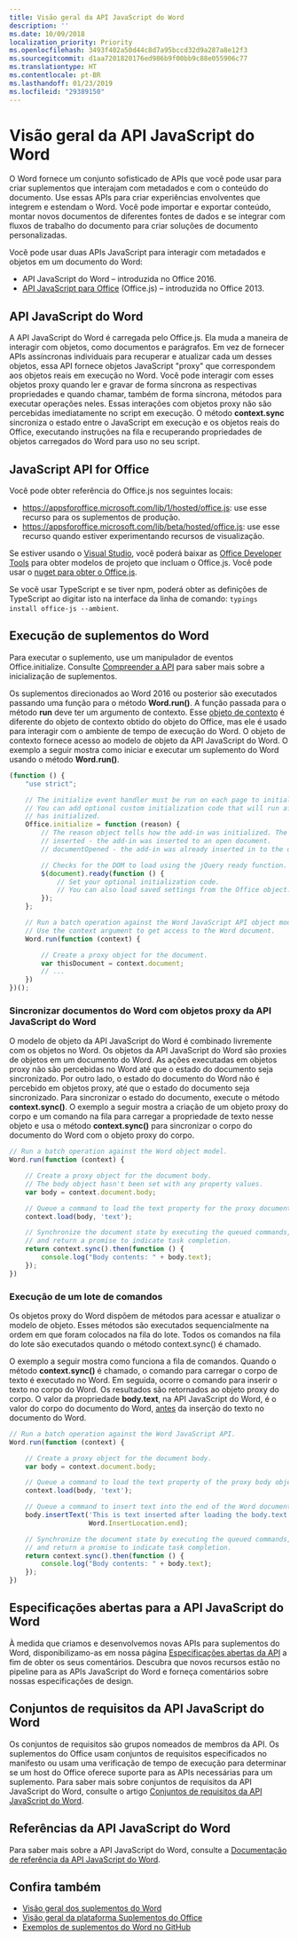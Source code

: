 ```yaml
---
title: Visão geral da API JavaScript do Word
description: ''
ms.date: 10/09/2018
localization_priority: Priority
ms.openlocfilehash: 3493f402a50d44c8d7a95bccd32d9a287a8e12f3
ms.sourcegitcommit: d1aa7201820176ed986b9f00bb9c88e055906c77
ms.translationtype: HT
ms.contentlocale: pt-BR
ms.lasthandoff: 01/23/2019
ms.locfileid: "29389150"
---
```

# <a name="word-javascript-api-overview"></a>Visão geral da API JavaScript do Word

O Word fornece um conjunto sofisticado de APIs que você pode usar para criar suplementos que interajam com metadados e com o conteúdo do documento. Use essas APIs para criar experiências envolventes que integrem e estendam o Word. Você pode importar e exportar conteúdo, montar novos documentos de diferentes fontes de dados e se integrar com fluxos de trabalho do documento para criar soluções de documento personalizadas.

Você pode usar duas APIs JavaScript para interagir com metadados e objetos em um documento do Word:

- API JavaScript do Word – introduzida no Office 2016.
- [API JavaScript para Office](../javascript-api-for-office.md) (Office.js) – introduzida no Office 2013.

## <a name="word-javascript-api"></a>API JavaScript do Word

A API JavaScript do Word é carregada pelo Office.js. Ela muda a maneira de interagir com objetos, como documentos e parágrafos. Em vez de fornecer APIs assíncronas individuais para recuperar e atualizar cada um desses objetos, essa API fornece objetos JavaScript "proxy" que correspondem aos objetos reais em execução no Word. Você pode interagir com esses objetos proxy quando ler e gravar de forma síncrona as respectivas propriedades e quando chamar, também de forma síncrona, métodos para executar operações neles. Essas interações com objetos proxy não são percebidas imediatamente no script em execução. O método **context.sync** sincroniza o estado entre o JavaScript em execução e os objetos reais do Office, executando instruções na fila e recuperando propriedades de objetos carregados do Word para uso no seu script.

## <a name="javascript-api-for-office"></a>JavaScript API for Office

Você pode obter referência do Office.js nos seguintes locais:

* https://appsforoffice.microsoft.com/lib/1/hosted/office.js: use esse recurso para os suplementos de produção.
* https://appsforoffice.microsoft.com/lib/beta/hosted/office.js: use esse recurso quando estiver experimentando recursos de visualização.

Se estiver usando o [Visual Studio](https://www.visualstudio.com/products/free-developer-offers-vs), você poderá baixar as [Office Developer Tools](https://www.visualstudio.com/features/office-tools-vs.aspx) para obter modelos de projeto que incluam o Office.js.  Você pode usar o [nuget para obter o Office.js](https://www.nuget.org/packages/Microsoft.Office.js/).

Se você usar TypeScript e se tiver npm, poderá obter as definições de TypeScript ao digitar isto na interface da linha de comando: `typings install office-js --ambient`.

## <a name="running-word-add-ins"></a>Execução de suplementos do Word

Para executar o suplemento, use um manipulador de eventos Office.initialize. Consulte [Compreender a API](https://docs.microsoft.com/office/dev/add-ins/develop/understanding-the-javascript-api-for-office) para saber mais sobre a inicialização de suplementos.

Os suplementos direcionados ao Word 2016 ou posterior são executados passando uma função para o método **Word.run()**. A função passada para o método **run** deve ter um argumento de contexto. Esse [objeto de contexto](/javascript/api/word/word.requestcontext) é diferente do objeto de contexto obtido do objeto do Office, mas ele é usado para interagir com o ambiente de tempo de execução do Word. O objeto de contexto fornece acesso ao modelo de objeto da API JavaScript do Word. O exemplo a seguir mostra como iniciar e executar um suplemento do Word usando o método **Word.run()**.

```js
(function () {
    "use strict";

    // The initialize event handler must be run on each page to initialize Office JS.
    // You can add optional custom initialization code that will run after OfficeJS
    // has initialized.
    Office.initialize = function (reason) {
        // The reason object tells how the add-in was initialized. The values can be:
        // inserted - the add-in was inserted to an open document.
        // documentOpened - the add-in was already inserted in to the document and the document was opened.

        // Checks for the DOM to load using the jQuery ready function.
        $(document).ready(function () {
            // Set your optional initialization code.
            // You can also load saved settings from the Office object.
        });
    };

    // Run a batch operation against the Word JavaScript API object model.
    // Use the context argument to get access to the Word document.
    Word.run(function (context) {

        // Create a proxy object for the document.
        var thisDocument = context.document;
        // ...
    })
})();
```

### <a name="synchronizing-word-documents-with-word-javascript-api-proxy-objects"></a>Sincronizar documentos do Word com objetos proxy da API JavaScript do Word

O modelo de objeto da API JavaScript do Word é combinado livremente com os objetos no Word. Os objetos da API JavaScript do Word são proxies de objetos em um documento do Word. As ações executadas em objetos proxy não são percebidas no Word até que o estado do documento seja sincronizado. Por outro lado, o estado do documento do Word não é percebido em objetos proxy, até que o estado do documento seja sincronizado. Para sincronizar o estado do documento, execute o método **context.sync()**. O exemplo a seguir mostra a criação de um objeto proxy do corpo e um comando na fila para carregar a propriedade de texto nesse objeto e usa o método **context.sync()** para sincronizar o corpo do documento do Word com o objeto proxy do corpo.

```js
// Run a batch operation against the Word object model.
Word.run(function (context) {

    // Create a proxy object for the document body.
    // The body object hasn't been set with any property values.
    var body = context.document.body;

    // Queue a command to load the text property for the proxy document body object.
    context.load(body, 'text');

    // Synchronize the document state by executing the queued commands,
    // and return a promise to indicate task completion.
    return context.sync().then(function () {
        console.log("Body contents: " + body.text);
    });
})
```

### <a name="executing-a-batch-of-commands"></a>Execução de um lote de comandos

Os objetos proxy do Word dispõem de métodos para acessar e atualizar o modelo de objeto. Esses métodos são executados sequencialmente na ordem em que foram colocados na fila do lote. Todos os comandos na fila do lote são executados quando o método context.sync() é chamado.

O exemplo a seguir mostra como funciona a fila de comandos. Quando o método **context.sync()** é chamado, o comando para carregar o corpo de texto é executado no Word. Em seguida, ocorre o comando para inserir o texto no corpo do Word. Os resultados são retornados ao objeto proxy do corpo. O valor da propriedade **body.text**, na API JavaScript do Word, é o valor do corpo do documento do Word, <u>antes</u> da inserção do texto no documento do Word.


```js
// Run a batch operation against the Word JavaScript API.
Word.run(function (context) {

    // Create a proxy object for the document body.
    var body = context.document.body;

    // Queue a command to load the text property of the proxy body object.
    context.load(body, 'text');

    // Queue a command to insert text into the end of the Word document body.
    body.insertText('This is text inserted after loading the body.text property',
                    Word.InsertLocation.end);

    // Synchronize the document state by executing the queued commands,
    // and return a promise to indicate task completion.
    return context.sync().then(function () {
        console.log("Body contents: " + body.text);
    });
})
```

## <a name="word-javascript-api-open-specifications"></a>Especificações abertas para a API JavaScript do Word

À medida que criamos e desenvolvemos novas APIs para suplementos do Word, disponibilizamo-as em nossa página [Especificações abertas da API](../openspec.md) a fim de obter os seus comentários. Descubra que novos recursos estão no pipeline para as APIs JavaScript do Word e forneça comentários sobre nossas especificações de design.

## <a name="word-javascript-api-requirement-sets"></a>Conjuntos de requisitos da API JavaScript do Word

Os conjuntos de requisitos são grupos nomeados de membros da API. Os suplementos do Office usam conjuntos de requisitos especificados no manifesto ou usam uma verificação de tempo de execução para determinar se um host do Office oferece suporte para as APIs necessárias para um suplemento. Para saber mais sobre conjuntos de requisitos da API JavaScript do Word, consulte o artigo [Conjuntos de requisitos da API JavaScript do Word](../requirement-sets/word-api-requirement-sets.md).

## <a name="word-javascript-api-reference"></a>Referências da API JavaScript do Word

Para saber mais sobre a API JavaScript do Word, consulte a [Documentação de referência da API JavaScript do Word](/javascript/api/word).

## <a name="see-also"></a>Confira também

* [Visão geral dos suplementos do Word](https://docs.microsoft.com/office/dev/add-ins/word/word-add-ins-programming-overview)
* [Visão geral da plataforma Suplementos do Office](https://docs.microsoft.com/office/dev/add-ins/overview/office-add-ins)
* [Exemplos de suplementos do Word no GitHub](https://github.com/OfficeDev?utf8=%E2%9C%93&q=Word)
